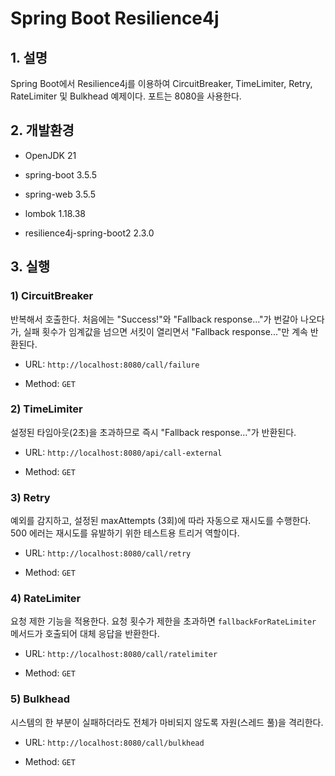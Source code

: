# Spring Boot Resilience4j

## 1. 설명
Spring Boot에서 Resilience4j를 이용하여 CircuitBreaker, TimeLimiter, Retry, RateLimiter 및 Bulkhead 예제이다. 포트는 8080을 사용한다.

## 2. 개발환경

* OpenJDK 21

* spring-boot 3.5.5

* spring-web 3.5.5

* lombok 1.18.38

* resilience4j-spring-boot2 2.3.0

## 3. 실행

### 1) CircuitBreaker
반복해서 호출한다. 처음에는 "Success!"와 "Fallback response..."가 번갈아 나오다가, 실패 횟수가 임계값을 넘으면 서킷이 열리면서 "Fallback response..."만 계속 반환된다.

* URL: `http://localhost:8080/call/failure`

* Method: `GET`

### 2) TimeLimiter
설정된 타임아웃(2초)을 초과하므로 즉시 "Fallback response..."가 반환된다.

* URL: `http://localhost:8080/api/call-external`

* Method: `GET`

### 3) Retry
예외를 감지하고, 설정된 maxAttempts (3회)에 따라 자동으로 재시도를 수행한다. 500 에러는 재시도를 유발하기 위한 테스트용 트리거 역할이다.

* URL: `http://localhost:8080/call/retry`

* Method: `GET`

### 4) RateLimiter
요청 제한 기능을 적용한다. 요청 횟수가 제한을 초과하면 `fallbackForRateLimiter` 메서드가 호출되어 대체 응답을 반환한다.

* URL: `http://localhost:8080/call/ratelimiter`

* Method: `GET`

### 5) Bulkhead
시스템의 한 부분이 실패하더라도 전체가 마비되지 않도록 자원(스레드 풀)을 격리한다.

* URL: `http://localhost:8080/call/bulkhead`

* Method: `GET`